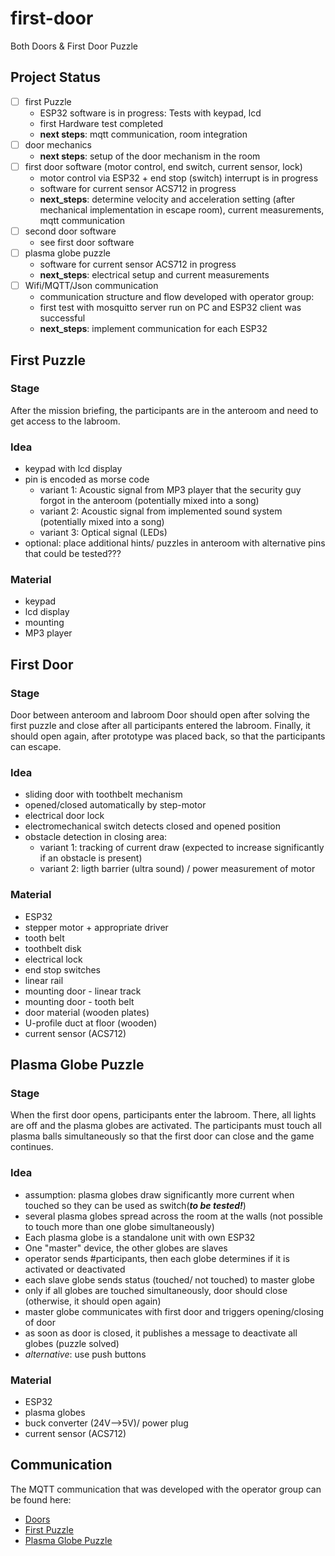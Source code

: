 # first-door #
Both Doors &amp; First Door Puzzle

## Project Status ##
- [ ] first Puzzle
	* ESP32 software is in progress: Tests with keypad, lcd
	* first Hardware test completed
	* __next steps__: mqtt communication, room integration
- [ ] door mechanics
	* __next steps__: setup of the door mechanism in the room
- [ ] first door software (motor control, end switch, current sensor, lock)
	* motor control via ESP32 + end stop (switch) interrupt is in progress
	* software for current sensor ACS712 in progress
	* __next_steps__: determine velocity and acceleration setting (after mechanical implementation in escape room), current measurements, mqtt communication 
- [ ] second door software
	* see first door software
- [ ] plasma globe puzzle
	* software for current sensor ACS712 in progress
	* __next_steps__: electrical setup and current measurements
- [ ] Wifi/MQTT/Json communication
	* communication structure and flow developed with operator group: 
	* first test with mosquitto server run on PC and ESP32 client was successful
	* __next_steps__: implement communication for each ESP32

## First Puzzle ##
### Stage ###
After the mission briefing, the participants are in the anteroom and need to get access to the labroom.

### Idea ###
* keypad with lcd display
* pin is encoded as morse code 
	* variant 1: Acoustic signal from MP3 player that the security guy forgot in the anteroom (potentially mixed into a song)
	* variant 2: Acoustic signal from implemented sound system (potentially mixed into a song)
	* variant 3: Optical signal (LEDs)
* optional: place additional hints/ puzzles in anteroom with alternative pins that could be tested???

### Material ###
* keypad
* lcd display
* mounting
* MP3 player

## First Door ##
### Stage ###
Door between anteroom and labroom
Door should open after solving the first puzzle and close after all participants entered the labroom. Finally, it should open again, after prototype was placed back, so that the participants can escape.

### Idea ###
* sliding door with toothbelt mechanism
* opened/closed automatically by step-motor
* electrical door lock
* electromechanical switch detects closed and opened position
* obstacle detection in closing area: 
	* variant 1: tracking of current draw (expected to increase significantly if an obstacle is present)
	* variant 2: ligth barrier (ultra sound) / power measurement of motor

### Material ###
* ESP32
* stepper motor + appropriate driver
* tooth belt
* toothbelt disk
* electrical lock
* end stop switches
* linear rail
* mounting door - linear track
* mounting door - tooth belt
* door material (wooden plates)
* U-profile duct at floor (wooden)
* current sensor (ACS712)

## Plasma Globe Puzzle ##
### Stage ###
When the first door opens, participants enter the labroom. There, all lights are off and the plasma globes are activated. The participants must touch all plasma balls simultaneously so that the first door can close and the game continues.

### Idea ###
* assumption: plasma globes draw significantly more current when touched so they can be used as switch(___to be tested!___)
* several plasma globes spread across the room at the walls (not possible to touch more than one globe simultaneously)
* Each plasma globe is a standalone unit with own ESP32
* One "master" device, the other globes are slaves
* operator sends #participants, then each globe determines if it is activated or deactivated
* each slave globe sends status (touched/ not touched) to master globe
* only if all globes are touched simultaneously, door should close (otherwise, it should open again)
* master globe communicates with first door and triggers opening/closing of door
* as soon as door is closed, it publishes a message to deactivate all globes (puzzle solved)
* _alternative_: use push buttons

### Material ###
* ESP32
* plasma globes
* buck converter (24V-->5V)/ power plug
* current sensor (ACS712)

## Communication ##
The MQTT communication that was developed with the operator group can be found here:
* [Doors](https://github.com/ubilab-escape/operator/blob/master/doc/design/group_4_door.svg "Doors")
* [First Puzzle](https://github.com/ubilab-escape/operator/blob/master/doc/design/group_4_puzzle_entrance_door.svg "First Puzzle")
* [Plasma Globe Puzzle](https://github.com/ubilab-escape/operator/blob/master/doc/design/group_4_puzzle_globes.svg "Plasma Globe Puzzle")